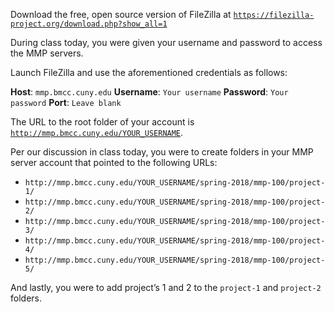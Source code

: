 Download the free, open source version of FileZilla at [`https://filezilla-project.org/download.php?show_all=1`](https://filezilla-project.org/download.php?show_all=1)

During class today, you were given your username and password to access the MMP servers.

Launch FileZilla and use the aforementioned credentials as follows:

**Host**: `mmp.bmcc.cuny.edu`
**Username**: `Your username`
**Password**: `Your password`
**Port**: `Leave blank`

The URL to the root folder of your account is [`http://mmp.bmcc.cuny.edu/YOUR_USERNAME`](http://mmp.bmcc.cuny.edu/YOUR_USERNAME).

Per our discussion in class today, you were to create folders in your MMP server account that pointed to the following URLs:

* `http://mmp.bmcc.cuny.edu/YOUR_USERNAME/spring-2018/mmp-100/project-1/`
* `http://mmp.bmcc.cuny.edu/YOUR_USERNAME/spring-2018/mmp-100/project-2/`
* `http://mmp.bmcc.cuny.edu/YOUR_USERNAME/spring-2018/mmp-100/project-3/`
* `http://mmp.bmcc.cuny.edu/YOUR_USERNAME/spring-2018/mmp-100/project-4/`
* `http://mmp.bmcc.cuny.edu/YOUR_USERNAME/spring-2018/mmp-100/project-5/`

And lastly, you were to add project’s 1 and 2 to the `project-1` and `project-2` folders.
